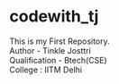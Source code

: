 # codewith_tj
This is my First Repository.
<br>
Author - Tinkle Josttri
<br>
Qualification - Btech(CSE)
<br>
College : IITM Delhi
